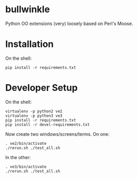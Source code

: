 bullwinkle
==========

Python OO extensions (very) loosely based on Perl's Moose.

Installation
============

On the shell:

    pip install -r requirements.txt

Developer Setup
===============

On the shell:

    virtualenv -p python2 ve2
    virtualenv -p python3 ve3
    pip install -r requirements.txt
    pip install -r devel-requirements.txt

Now create two windows/screens/terms.  On one:

    . ve2/bin/activate
    ./rerun.sh ./test_all.sh

In the other:

    . ve3/bin/activate
    ./rerun.sh ./test_all.sh


